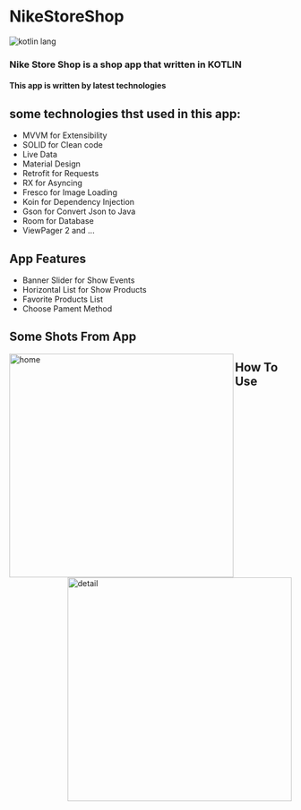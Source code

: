 # NikeStoreShop
![kotlin lang](https://user-images.githubusercontent.com/51839181/185736286-4fa7571f-b1ea-43a9-bb1d-d78e6650f3f1.png)



### Nike Store Shop is a shop app that written in  **KOTLIN**

#### This app is written by latest technologies

## some technologies thst used in this app:

- MVVM for Extensibility
- SOLID for Clean code
- Live Data 
- Material Design 
- Retrofit for Requests
- RX for Asyncing
- Fresco for Image Loading
- Koin for Dependency Injection
- Gson for Convert Json to Java
- Room for Database
- ViewPager 2
and ...

## App Features

- Banner Slider for Show Events
- Horizontal List for Show Products
- Favorite Products List
- Choose Pament Method



## Some Shots From App
<img align="left" alt="home" width="400" src="https://user-images.githubusercontent.com/51839181/189479001-ec0015b4-6914-4cd7-966c-c63bf602071a.jpg">

<img align="right" alt="detail" width="400" src="https://user-images.githubusercontent.com/51839181/189479298-a0a174c9-0252-4a06-943a-c6f201624b8d.jpg">


## How To Use




